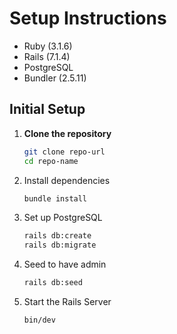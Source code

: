 # Setup Instructions

- Ruby (3.1.6)
- Rails (7.1.4)
- PostgreSQL
- Bundler (2.5.11)

## Initial Setup

1. **Clone the repository**
   ```bash
   git clone repo-url
   cd repo-name
   ```
2. Install dependencies
   ```bash
   bundle install
   ```
3. Set up PostgreSQL
   ```bash
   rails db:create
   rails db:migrate
   ```
4. Seed to have admin
   ```bash
   rails db:seed
   ```
5. Start the Rails Server
   ```bash
   bin/dev
   ```
